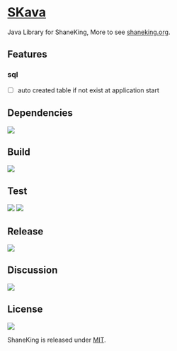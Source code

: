 # [SKava][]
Java Library for ShaneKing, More to see [shaneking.org][].

## Features
### sql
- [ ] auto created table if not exist at application start

## Dependencies
[![][versioneye img]][versioneye]

## Build
[![][travis img]][travis]

## Test
[![][codecov img]][codecov]
[![][codacy img]][codacy]

## Release
[![][mavenbadge img]][mavenbadge]

## Discussion
[![][gitter img]][gitter]

## License
[![][license img]][license]

ShaneKing is released under [MIT][].


[SKava]: https://github.com/ShaneKing/org.shaneking.skava
[shaneking.org]: http://shaneking.org/


[versioneye]:https://www.versioneye.com/user/projects/5a768e360fb24f02987fd91e
[versioneye img]:https://www.versioneye.com/user/projects/5a768e360fb24f02987fd91e/badge.svg


[travis]:https://travis-ci.org/ShaneKing/org.shaneking.skava
[travis img]:https://secure.travis-ci.org/ShaneKing/org.shaneking.skava.png


[codecov]:https://codecov.io/gh/ShaneKing/org.shaneking.skava/branch/mirror
[codecov img]:https://codecov.io/github/ShaneKing/org.shaneking.skava/coverage.svg?branch=mirror
[codacy]:https://www.codacy.com/app/ShaneKing/org-shaneking-skava
[codacy img]:https://api.codacy.com/project/badge/Grade/f51ab5d62ea04e3eac72fe998e890528
[saucelabs]:https://saucelabs.com/u/ShaneKing
[saucelabs img]:https://saucelabs.com/browser-matrix/ShaneKing.svg


[mavenbadge]:http://search.maven.org/#search%7Cga%7C1%7Cg%3A%22org.shaneking%22%20AND%20a%3A%22org.shaneking.skava%22
[mavenbadge img]:https://maven-badges.herokuapp.com/maven-central/org.shaneking/org.shaneking.skava/badge.svg


[gitter]:https://gitter.im/ShaneKing/org.shaneking.skava?utm_source=badge&utm_medium=badge&utm_campaign=pr-badge
[gitter img]:https://badges.gitter.im/Join%20Chat.svg


[MIT]: https://opensource.org/licenses/MIT
[license]:LICENSE
[license img]:https://img.shields.io/badge/License-MIT-blue.svg
